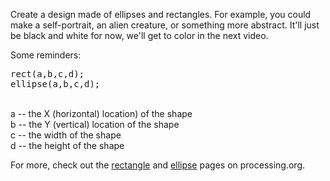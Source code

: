 <p>Create a design made of ellipses and rectangles.  For example, you could make a self-portrait, an alien creature, or something more abstract.  It'll just be black and white for now, we'll get to color in the next video.</p>

<p>Some reminders:

<pre>
rect(a,b,c,d);
ellipse(a,b,c,d);
</pre>

<br/>a -- the X (horizontal) location) of the shape
<br/>b -- the Y (vertical) location of the shape
<br/>c -- the width of the shape
<br/>d -- the height of the shape
</p>
<p>For more, check out the <a href="http://processing.org/reference/rect_.html">rectangle</a> and <a href="http://processing.org/reference/ellipse_.html">ellipse</a> pages on processing.org.</p>